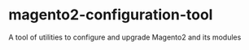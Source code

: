 # magento2-configuration-tool
A tool of utilities to configure and upgrade Magento2 and its modules
